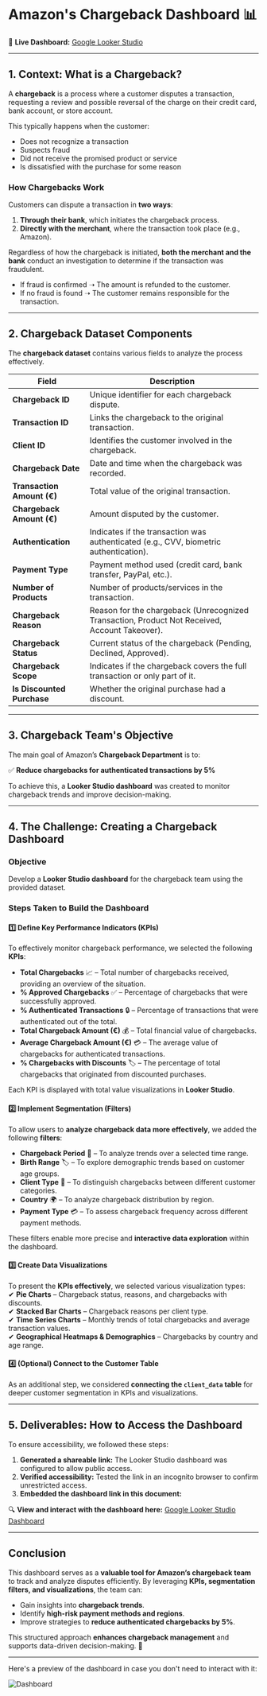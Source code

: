 # **Amazon's Chargeback Dashboard** 📊  

🔗 **Live Dashboard:** [Google Looker Studio](https://lookerstudio.google.com/s/ske7dRqPsI4)  

---

## **1. Context: What is a Chargeback?**  

A **chargeback** is a process where a customer disputes a transaction, requesting a review and possible reversal of the charge on their credit card, bank account, or store account.  

This typically happens when the customer:  
- Does not recognize a transaction  
- Suspects fraud  
- Did not receive the promised product or service  
- Is dissatisfied with the purchase for some reason  

### **How Chargebacks Work**  
Customers can dispute a transaction in **two ways**:  
1. **Through their bank**, which initiates the chargeback process.  
2. **Directly with the merchant**, where the transaction took place (e.g., Amazon).  

Regardless of how the chargeback is initiated, **both the merchant and the bank** conduct an investigation to determine if the transaction was fraudulent.  
- If fraud is confirmed ➝ The amount is refunded to the customer.  
- If no fraud is found ➝ The customer remains responsible for the transaction.  

---

## **2. Chargeback Dataset Components**  

The **chargeback dataset** contains various fields to analyze the process effectively.  

| **Field**                 | **Description** |
|---------------------------|-------------------------------------------------|
| **Chargeback ID**         | Unique identifier for each chargeback dispute. |
| **Transaction ID**        | Links the chargeback to the original transaction. |
| **Client ID**             | Identifies the customer involved in the chargeback. |
| **Chargeback Date**       | Date and time when the chargeback was recorded. |
| **Transaction Amount (€)** | Total value of the original transaction. |
| **Chargeback Amount (€)** | Amount disputed by the customer. |
| **Authentication**        | Indicates if the transaction was authenticated (e.g., CVV, biometric authentication). |
| **Payment Type**          | Payment method used (credit card, bank transfer, PayPal, etc.). |
| **Number of Products**    | Number of products/services in the transaction. |
| **Chargeback Reason**     | Reason for the chargeback (Unrecognized Transaction, Product Not Received, Account Takeover). |
| **Chargeback Status**     | Current status of the chargeback (Pending, Declined, Approved). |
| **Chargeback Scope**      | Indicates if the chargeback covers the full transaction or only part of it. |
| **Is Discounted Purchase** | Whether the original purchase had a discount. |

---

## **3. Chargeback Team's Objective**  

The main goal of Amazon’s **Chargeback Department** is to:  

✅ **Reduce chargebacks for authenticated transactions by 5%**  

To achieve this, a **Looker Studio dashboard** was created to monitor chargeback trends and improve decision-making.  

---

## **4. The Challenge: Creating a Chargeback Dashboard**  

### **Objective**  
Develop a **Looker Studio dashboard** for the chargeback team using the provided dataset.  

### **Steps Taken to Build the Dashboard**  

#### **1️⃣ Define Key Performance Indicators (KPIs)**  
To effectively monitor chargeback performance, we selected the following **KPIs**:  
- **Total Chargebacks** 📈 – Total number of chargebacks received, providing an overview of the situation.  
- **% Approved Chargebacks** ✅ – Percentage of chargebacks that were successfully approved.  
- **% Authenticated Transactions** 🔒 – Percentage of transactions that were authenticated out of the total.  
- **Total Chargeback Amount (€)** 💰 – Total financial value of chargebacks.  
- **Average Chargeback Amount (€)** 💳 – The average value of chargebacks for authenticated transactions.  
- **% Chargebacks with Discounts** 🏷 – The percentage of total chargebacks that originated from discounted purchases.  

Each KPI is displayed with total value visualizations in **Looker Studio**.  

#### **2️⃣ Implement Segmentation (Filters)**  
To allow users to **analyze chargeback data more effectively**, we added the following **filters**:  
- **Chargeback Period** 📅 – To analyze trends over a selected time range.  
- **Birth Range** 🏷 – To explore demographic trends based on customer age groups.  
- **Client Type** 👤 – To distinguish chargebacks between different customer categories.  
- **Country** 🌍 – To analyze chargeback distribution by region.  
- **Payment Type** 💳 – To assess chargeback frequency across different payment methods.  

These filters enable more precise and **interactive data exploration** within the dashboard.  

#### **3️⃣ Create Data Visualizations**  
To present the **KPIs effectively**, we selected various visualization types:  
✔ **Pie Charts** – Chargeback status, reasons, and chargebacks with discounts.  
✔ **Stacked Bar Charts** – Chargeback reasons per client type.  
✔ **Time Series Charts** – Monthly trends of total chargebacks and average transaction values.  
✔ **Geographical Heatmaps & Demographics** – Chargebacks by country and age range.  

#### **4️⃣ (Optional) Connect to the Customer Table**  
As an additional step, we considered **connecting the `client_data` table** for deeper customer segmentation in KPIs and visualizations.  

---

## **5. Deliverables: How to Access the Dashboard**  

To ensure accessibility, we followed these steps:  
1. **Generated a shareable link:** The Looker Studio dashboard was configured to allow public access.  
2. **Verified accessibility:** Tested the link in an incognito browser to confirm unrestricted access.  
3. **Embedded the dashboard link in this document:**  

🔍 **View and interact with the dashboard here:** [Google Looker Studio Dashboard](https://lookerstudio.google.com/s/ske7dRqPsI4)  

---

## **Conclusion**  
This dashboard serves as a **valuable tool for Amazon’s chargeback team** to track and analyze disputes efficiently. By leveraging **KPIs, segmentation filters, and visualizations**, the team can:  
- Gain insights into **chargeback trends**.  
- Identify **high-risk payment methods and regions**.  
- Improve strategies to **reduce authenticated chargebacks by 5%**.  

This structured approach **enhances chargeback management** and supports data-driven decision-making. 🚀  

---
Here's a preview of the dashboard in case you don't need to interact with it:

![Dashboard](Captura_Dashboard.jpg)
